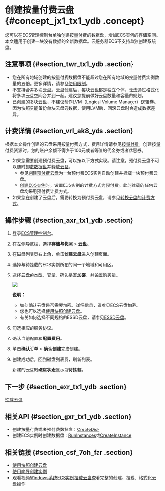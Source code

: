 # 创建按量付费云盘 {#concept_jx1_tx1_ydb .concept}

您可以在ECS管理控制台单独创建按量付费的数据盘，增加ECS实例的存储空间。本文适用于创建一块没有数据的全新数据盘。云服务器ECS不支持单独创建系统盘。

## 注意事项 {#section_twr_tx1_ydb .section}

-   您在所有地域创建的按量付费数据盘不能超过您在所有地域的按量付费实例数量的五倍。更多详情，请参见[使用限制](cn.zh-CN/产品简介/使用限制.md#)。
-   不支持合并多块云盘。云盘创建后，每块云盘都是独立个体，无法通过格式化将多块云盘空间合并到一起。建议您提前做好云盘数量和容量的规划。
-   已创建的多块云盘，不建议制作LVM（Logical Volume Manager）逻辑卷。因为快照只能备份单块云盘的数据，使用LVM后，回滚云盘时会造成数据差异。

## 计费详情 {#section_vrl_ak8_yds .section}

根据本文操作创建的云盘采用按量付费方式，费用详情请参见[按量付费](../cn.zh-CN/产品定价/按量付费.md#)。创建按量付费资源时，您的账户余额不得少于100元或者等值的代金券或者优惠券。

-   如果您需要创建预付费云盘，可以按以下方式实现。请注意，预付费云盘不可以随时[卸载数据盘](cn.zh-CN/块存储/云盘/卸载数据盘.md#)并[释放云盘](cn.zh-CN/块存储/云盘/释放云盘.md#)。
    -   参见[创建预付费云盘](cn.zh-CN/块存储/云盘/创建云盘/创建预付费云盘.md#)为一台预付费ECS实例自动创建并挂载一块预付费云盘。
    -   [创建ECS实例](../cn.zh-CN/实例/创建实例/使用向导创建实例.md#)时，设置ECS实例的计费方式为预付费。此时挂载的任何云盘均采用预付费计费方式。
-   如果您在创建了云盘后，需要转换为预付费云盘，请参见[转换云盘的计费方式](cn.zh-CN/块存储/云盘/转换云盘的计费方式.md#)。

## 操作步骤 {#section_axr_tx1_ydb .section}

1.  登录[ECS管理控制台](https://ecs.console.aliyun.com)。
2.  在左侧导航栏，选择**存储与快照** \> **云盘**。
3.  在磁盘列表页右上角，单击**创建云盘**进入创建页面。
4.  选择与待挂载的ECS实例所在的同一个地域和可用区。
5.  选择云盘的类型、容量，确认是否**加密**，并设置购买量。

    ![](http://static-aliyun-doc.oss-cn-hangzhou.aliyuncs.com/assets/img/9669/15620543794412_zh-CN.png)

    **说明：** 

    -   如何确认云盘是否需要加密。详细信息，请参见[ECS云盘加密](cn.zh-CN/块存储/云盘/ECS云盘加密.md#)。
    -   您也可以选择[使用快照创建云盘](cn.zh-CN/块存储/云盘/创建云盘/使用快照创建云盘.md#)。
    -   有关如何选择不同规格的ESSD云盘，请参见[ESSD云盘](cn.zh-CN/块存储/云盘/ESSD云盘.md#)。
6.  勾选相应的服务协议。
7.  确认当前配置和**配置费用**。
8.  单击**确认订单** \> **确认创建**完成创建。
9.  创建成功后，回到磁盘列表页，刷新列表。

    新建的云盘的**磁盘状态**显示为**待挂载**。


## 下一步 {#section_exr_tx1_ydb .section}

[挂载云盘](cn.zh-CN/块存储/云盘/挂载云盘.md#)

## 相关API {#section_gxr_tx1_ydb .section}

-   创建按量付费或者预付费数据盘：[CreateDisk](../cn.zh-CN/API参考/磁盘/CreateDisk.md#)
-   创建ECS实例时创建数据盘：[RunInstances](../cn.zh-CN/API参考/实例/RunInstances.md#)或[CreateInstance](../cn.zh-CN/API参考/实例/CreateInstance.md#)

## 相关链接 {#section_csf_7oh_far .section}

-   [使用快照创建云盘](cn.zh-CN/块存储/云盘/创建云盘/使用快照创建云盘.md#)
-   [使用向导创建实例](../cn.zh-CN/实例/创建实例/使用向导创建实例.md#)
-   观看视频[Windows系统ECS实例挂载云盘](https://help.aliyun.com/document_detail/54748.html)查看完整的创建、挂载、格式化云盘操作


